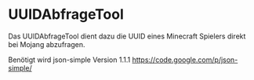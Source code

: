 UUIDAbfrageTool
===========

Das UUIDAbfrageTool dient dazu die UUID eines Minecraft Spielers direkt bei Mojang abzufragen.

Benötigt wird json-simple Version 1.1.1
https://code.google.com/p/json-simple/